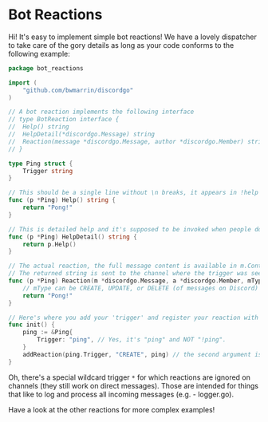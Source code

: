 # Bot Reactions

Hi! It's easy to implement simple bot reactions! We have a lovely dispatcher to take care of the gory details as long as your code conforms to the following example:

```Go
package bot_reactions

import (
	"github.com/bwmarrin/discordgo"
)

// A bot reaction implements the following interface
// type BotReaction interface {
// 	Help() string
// 	HelpDetail(*discordgo.Message) string
// 	Reaction(message *discordgo.Message, author *discordgo.Member) string
// }

type Ping struct {  
	Trigger string
}

// This should be a single line without \n breaks, it appears in !help
func (p *Ping) Help() string {
	return "Pong!"
}

// This is detailed help and it's supposed to be invoked when people do !help <trigger>
func (p *Ping) HelpDetail() string {
	return p.Help()
}

// The actual reaction, the full message content is available in m.Content
// The returned string is sent to the channel where the trigger was seen
func (p *Ping) Reaction(m *discordgo.Message, a *discordgo.Member, mType string) string {
	// mType can be CREATE, UPDATE, or DELETE (of messages on Discord) at the moment
	return "Pong!"
}

// Here's where you add your 'trigger' and register your reaction with the dispatcher
func init() {
	ping := &Ping{
		Trigger: "ping", // Yes, it's "ping" and NOT "!ping".
	}
	addReaction(ping.Trigger, "CREATE", ping) // the second argument is mType
}
```

Oh, there's a special wildcard trigger `*` for which reactions are ignored on channels (they still work on direct messages). Those are intended for things that like to log and process all incoming messages (e.g. - logger.go).

Have a look at the other reactions for more complex examples!
